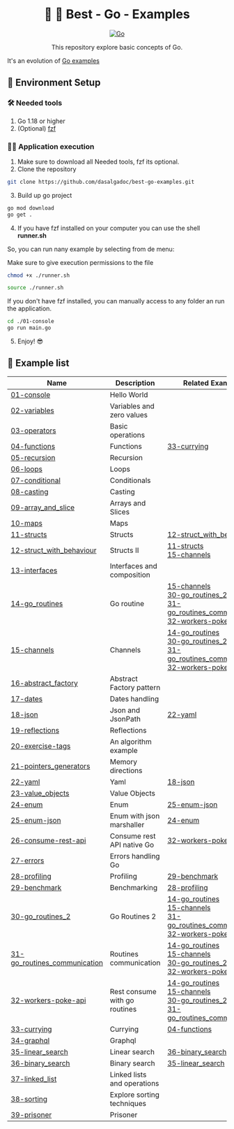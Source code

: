 <h1 align="center">
  🚀 🐹 Best - Go - Examples
</h1>

<p align="center">
    <a href="#"><img src="https://img.shields.io/badge/technology-go-blue.svg" alt="Go"/></a>
</p>
<p align="center">
  This repository explore basic concepts of Go.
</p>

It's an evolution of [Go examples](https://github.com/dasalgadoc/go-examples)

## 🧲 Environment Setup

### 🛠️ Needed tools

1. Go 1.18 or higher
2. (Optional) [fzf](https://github.com/junegunn/fzf)

### 🏃🏻 Application execution

1. Make sure to download all Needed tools, fzf its optional.
2. Clone the repository
```bash
git clone https://github.com/dasalgadoc/best-go-examples.git
```
3. Build up go project
```bash
go mod download
go get .
```
4. If you have fzf installed on your computer you can use the shell __runner.sh__

So, you can run nany example by selecting from de menu:

Make sure to give execution permissions to the file
```bash
chmod +x ./runner.sh
```

```bash
source ./runner.sh
```

If you don't have fzf installed, you can manually access to any folder an run the application.

```bash
cd ./01-console
go run main.go
```

5. Enjoy! 😎

## 📌  Example list

| Name                                                           | Description                   | Related Examples                                                                                                                                                                                  |
|----------------------------------------------------------------|-------------------------------|---------------------------------------------------------------------------------------------------------------------------------------------------------------------------------------------------|
| [01-console](./01-console)                                     | Hello World                   |                                                                                                                                                                                                   |
| [02-variables](./02-variables)                                 | Variables and zero values     |                                                                                                                                                                                                   |
| [03-operators](./03-operators)                                 | Basic operations              |                                                                                                                                                                                                   |
| [04-functions](./04-functions)                                 | Functions                     | [33-currying](./33-currying)                                                                                                                                                                      |
| [05-recursion](./05-recursion)                                 | Recursion                     |                                                                                                                                                                                                   |
| [06-loops](./06-loops)                                         | Loops                         |                                                                                                                                                                                                   |
| [07-conditional](./07-conditional)                             | Conditionals                  |                                                                                                                                                                                                   |
| [08-casting](./08-casting)                                     | Casting                       |                                                                                                                                                                                                   |
| [09-array_and_slice](./09-array_and_slice)                     | Arrays and Slices             |                                                                                                                                                                                                   |
| [10-maps](./10-maps)                                           | Maps                          |                                                                                                                                                                                                   |
| [11-structs](./11-structs)                                     | Structs                       | [12-struct_with_behaviour](./12-struct_with_behaviour)                                                                                                                                            |
| [12-struct_with_behaviour](./12-struct_with_behaviour)         | Structs II                    | [11-structs](./11-structs)<br/>[15-channels](./15-channels)                                                                                                                                       |
| [13-interfaces](./13-interfaces)                               | Interfaces and composition    |                                                                                                                                                                                                   |
| [14-go_routines](./14-go_routines)                             | Go routine                    | [15-channels](./15-channels)<br/>[30-go_routines_2](./30-go_routines_2)<br/>[31-go_routines_communication](./31-go_routines_communication)<br/>[32-workers-poke-api](./32-workers-poke-api)       |
| [15-channels](./15-channels)                                   | Channels                      | [14-go_routines](./14-go_routines)<br/>[30-go_routines_2](./30-go_routines_2)<br/>[31-go_routines_communication](./31-go_routines_communication)<br/>[32-workers-poke-api](./32-workers-poke-api) |
| [16-abstract_factory](./16-abstract_factory)                   | Abstract Factory pattern      |                                                                                                                                                                                                   |
| [17-dates](./17-dates)                                         | Dates handling                |                                                                                                                                                                                                   |
| [18-json](./18-json)                                           | Json and JsonPath             | [22-yaml](./22-yaml)                                                                                                                                                                              |
| [19-reflections](./19-reflections)                             | Reflections                   |                                                                                                                                                                                                   |
| [20-exercise-tags](./20-exercise-tags)                         | An algorithm example          |                                                                                                                                                                                                   |
| [21-pointers_generators](./21-pointers_generators)             | Memory directions             |                                                                                                                                                                                                   |
| [22-yaml](./22-yaml)                                           | Yaml                          | [18-json](./18-json)                                                                                                                                                                              |
| [23-value_objects](./23-value_objects)                         | Value Objects                 |                                                                                                                                                                                                   |
| [24-enum](./24-enum)                                           | Enum                          | [25-enum-json](./25-enum-json)                                                                                                                                                                    |
| [25-enum-json](./25-enum-json)                                 | Enum with json marshaller     | [24-enum](./24-enum)                                                                                                                                                                              |
| [26-consume-rest-api](./26-consume-rest-api)                   | Consume rest API native Go    | [32-workers-poke-api](./32-workers-poke-api)                                                                                                                                                      |
| [27-errors](./27-errors)                                       | Errors handling Go            |                                                                                                                                                                                                   |
| [28-profiling](./28-profiling)                                 | Profiling                     | [29-benchmark](./29-benchmark)                                                                                                                                                                    |
| [29-benchmark](./29-benchmark)                                 | Benchmarking                  | [28-profiling](./28-profiling)                                                                                                                                                                    |
| [30-go_routines_2](./30-go_routines_2)                         | Go Routines 2                 | [14-go_routines](./14-go_routines)<br/>[15-channels](./15-channels)<br/>[31-go_routines_communication](./31-go_routines_communication)<br/>[32-workers-poke-api](./32-workers-poke-api)           |
| [31-go_routines_communication](./31-go_routines_communication) | Routines communication        | [14-go_routines](./14-go_routines)<br/>[15-channels](./15-channels)<br/>[30-go_routines_2](./30-go_routines_2)<br/>[32-workers-poke-api](./32-workers-poke-api)                                   |
| [32-workers-poke-api](./32-workers-poke-api)                   | Rest consume with go routines | [14-go_routines](./14-go_routines)<br/>[15-channels](./15-channels)<br/>[30-go_routines_2](./30-go_routines_2)<br/>[31-go_routines_communication](./31-go_routines_communication)                 |
| [33-currying](./33-currying)                                   | Currying                      | [04-functions](./04-functions)                                                                                                                                                                    |
| [34-graphql](./34-graphql)                                     | Graphql                       |                                                                                                                                                                                                   |
| [35-linear_search](./35-linear_search)                         | Linear search                 | [36-binary_search](./36-binary_search)                                                                                                                                                            |
| [36-binary_search](./36-binary_search)                         | Binary search                 | [35-linear_search](./35-linear_search)                                                                                                                                                            |
| [37-linked_list](./37-linked_list)                             | Linked lists and operations   |                                                                                                                                                                                                   |
| [38-sorting](./38-sorting)                                     | Explore sorting techniques    |                                                                                                                                                                                                   |
| [39-prisoner](./39-prisoner)                                   | Prisoner                      |                                                                                                                                                                                                   |